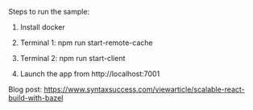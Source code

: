Steps to run the sample:

1) Install docker

2) Terminal 1: npm run start-remote-cache

3) Terminal 2: npm run start-client

4) Launch the app from http://localhost:7001

Blog post: https://www.syntaxsuccess.com/viewarticle/scalable-react-build-with-bazel
